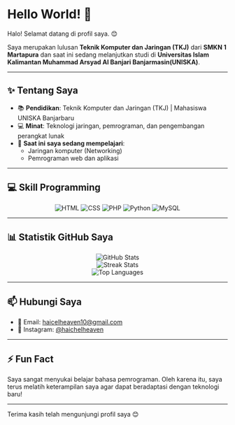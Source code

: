 # Hello World! 👋

Halo! Selamat datang di profil saya. 😊

Saya merupakan lulusan **Teknik Komputer dan Jaringan (TKJ)** dari **SMKN 1 Martapura** dan saat ini sedang melanjutkan studi di **Universitas Islam Kalimantan Muhammad Arsyad Al Banjari Banjarmasin(UNISKA)**.

---


## ✨ Tentang Saya
- 📚 **Pendidikan**: Teknik Komputer dan Jaringan (TKJ) | Mahasiswa UNISKA Banjarbaru  
- 💻 **Minat**: Teknologi jaringan, pemrograman, dan pengembangan perangkat lunak  
- 🌱 **Saat ini saya sedang mempelajari**:  
  - Jaringan komputer (Networking)  
  - Pemrograman web dan aplikasi  

---

## 💻 Skill Programming
<div align="center">
  <img src="https://img.shields.io/badge/HTML-E34F26?style=for-the-badge&logo=html5&logoColor=white" alt="HTML" />
  <img src="https://img.shields.io/badge/CSS-1572B6?style=for-the-badge&logo=css3&logoColor=white" alt="CSS" />
  <img src="https://img.shields.io/badge/PHP-777BB4?style=for-the-badge&logo=php&logoColor=white" alt="PHP" />
  <img src="https://img.shields.io/badge/Python-3776AB?style=for-the-badge&logo=python&logoColor=white" alt="Python" />
  <img src="https://img.shields.io/badge/MySQL-4479A1?style=for-the-badge&logo=mysql&logoColor=white" alt="MySQL" />
</div>

---
## 📊 Statistik GitHub Saya
<div align="center">
  <img src="https://github-readme-stats.vercel.app/api?username=CodeHaichel&show_icons=true&theme=radical" alt="GitHub Stats" />
  <br>
  <img src="https://github-readme-streak-stats.herokuapp.com/?user=CodeHaichel&theme=radical" alt="Streak Stats" />
  <br>
  <img src="https://github-readme-stats.vercel.app/api/top-langs/?username=CodeHaichel&layout=compact&theme=radical" alt="Top Languages" />
</div>

---
## 📫 Hubungi Saya
- 📧 Email: [haicelheaven10@gmail.com](mailto:your.haicelheaven10@gmail.com)
- 📸 Instagram: [@haichelheaven](https://instagram.com/haichelheaven)

---

## ⚡ Fun Fact
Saya sangat menyukai belajar bahasa pemrograman. Oleh karena itu, saya terus melatih keterampilan saya agar dapat beradaptasi dengan teknologi baru!

---

Terima kasih telah mengunjungi profil saya 😊
